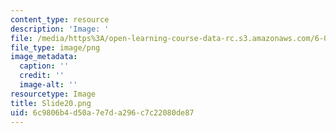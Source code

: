 ```yaml
---
content_type: resource
description: 'Image: '
file: /media/https%3A/open-learning-course-data-rc.s3.amazonaws.com/6-004-computation-structures-spring-2017/6c9806b4d50a7e7da296c7c22080de87_Slide20.png
file_type: image/png
image_metadata:
  caption: ''
  credit: ''
  image-alt: ''
resourcetype: Image
title: Slide20.png
uid: 6c9806b4-d50a-7e7d-a296-c7c22080de87
---
```

